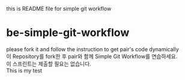 this is README file for simple git workflow
# be-simple-git-workflow

please fork it and follow the instruction to get pair's code dynamically
<br />
이 Repository를 fork한 후 pair와 함께 Simple Git Workflow를 연습하세요.
<br />
이 스프린트는 제출할 필요는 없습니다.
<br />
This is my test
